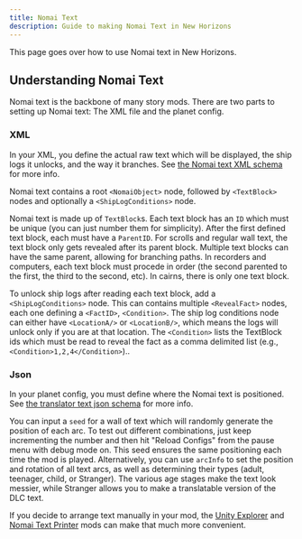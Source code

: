 ```yaml
---
title: Nomai Text
description: Guide to making Nomai Text in New Horizons
---
```


This page goes over how to use Nomai text in New Horizons.

## Understanding Nomai Text

Nomai text is the backbone of many story mods. There are two parts to setting up Nomai text: The XML file and the planet config.

### XML

In your XML, you define the actual raw text which will be displayed, the ship logs it unlocks, and the way it branches. See [the Nomai text XML schema](/schemas/text-schema/) for more info.

Nomai text contains a root `<NomaiObject>` node, followed by `<TextBlock>` nodes and optionally a `<ShipLogConditions>` node.

Nomai text is made up of `TextBlock`s. Each text block has an `ID` which must be unique (you can just number them for simplicity). After the first defined text block, each must have a `ParentID`. For scrolls and regular wall text, the text block only gets revealed after its parent block. Multiple text blocks can have the same parent, allowing for branching paths. In recorders and computers, each text block must procede in order (the second parented to the first, the third to the second, etc). In cairns, there is only one text block.

To unlock ship logs after reading each text block, add a `<ShipLogConditions>` node. This can contains multiple `<RevealFact>` nodes, each one defining a `<FactID>`, `<Condition>`. The ship log conditions node can either have `<LocationA/>` or `<LocationB/>`, which means the logs will unlock only if you are at that location. The `<Condition>` lists the TextBlock ids which must be read to reveal the fact as a comma delimited list (e.g., `<Condition>1,2,4</Condition>`)..

### Json

In your planet config, you must define where the Nomai text is positioned. See [the translator text json schema](/schemas/body-schema/defs/translatortextinfo/) for more info.

You can input a `seed` for a wall of text which will randomly generate the position of each arc. To test out different combinations, just keep incrementing the number and then hit "Reload Configs" from the pause menu with debug mode on. This seed ensures the same positioning each time the mod is played. Alternatively, you can use `arcInfo` to set the position and rotation of all text arcs, as well as determining their types (adult, teenager, child, or Stranger). The various age stages make the text look messier, while Stranger allows you to make a translatable version of the DLC text.

If you decide to arrange text manually in your mod, the [Unity Explorer](https://outerwildsmods.com/mods/unityexplorer/) and [Nomai Text Printer](https://github.com/coderCleric/NomaiTextPrinter) mods can make that much more convenient.